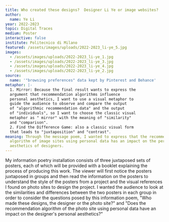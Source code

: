 ```yaml
---
title: Who created these designs?  Designer Li Ye or image websites?
author:
  name: Ye Li
year: 2022-2023
topic: Digital Traces
medium: Poster
interactive: false
institute: Politecnico di Milano
featured: /assets/images/uploads/2022-2023_li-ye_5.jpg
images:
  - /assets/images/uploads/2022-2023_li-ye_1.jpg
  - /assets/images/uploads/2022-2023_li-ye_3.jpg
  - /assets/images/uploads/2022-2023_li-ye_4.jpg
  - /assets/images/uploads/2022-2023_li-ye_2.jpg
source:
  name: '"browsing preferences" data kept by Pinterest and Behance'
metaphor: |-
  1. Mirror: Because the final result wants to express the
  argument that recommendation algorithms influence
  personal aesthetics, I want to use a visual metaphor to
  guide the audience to observe and compare the output
  of "algorithmic recommendation data" and the output
  of "individuals", so I want to choose the classic visual
  metaphor as " mirror" with the meaning of "similarity"
  and "comparison".
  2. Find the Difference Game: also a classic visual form
  that leads to "juxtaposition" and "contrast".
meaning: Through the message poem, I wanted to express that the recommendation
  algorithm of image sites using personal data has an impact on the personal
  aesthetics of designers.
---
```

My information poetry installation consists of three juxtaposed sets of posters, each of which will be provided with a booklet explaining the process of producing this work. The viewer will first notice the posters juxtaposed in groups and then read the information on the posters to understand the style of the posters from a project and the visual references I found on photo sites to design the project. I wanted the audience to look at the similarities and differences between the two posters in each group in order to consider the questions posed by this information poem, "Who made these designs, the designer or the photo site?" and "Does the recommendation algorithm of the photo site using personal data have an impact on the designer's personal aesthetics?"